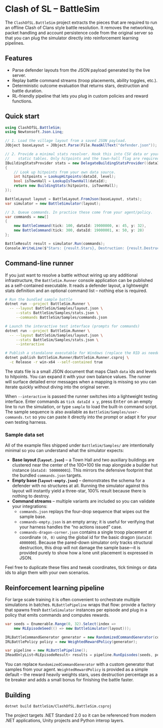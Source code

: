 # Clash of SL – BattleSim

The `ClashOfSL.BattleSim` project extracts the pieces that are required to run
an offline Clash of Clans style battle resolution. It removes the networking,
packet handling and account persistence code from the original server so that
you can plug the simulator directly into reinforcement learning pipelines.

## Features

- Parse defender layouts from the JSON payload generated by the live server.
- Replay battle command streams (troop placements, ability toggles, etc.).
- Deterministic outcome evaluation that returns stars, destruction and battle
  duration.
- RL-friendly pipeline that lets you plug in custom policies and reward
  functions.

## Quick start

```csharp
using ClashOfSL.BattleSim;
using Newtonsoft.Json.Linq;

// 1. Load the village layout from a saved JSON payload.
JObject baseLayout = JObject.Parse(File.ReadAllText("defender.json"));

// 2. Provide a minimal stats resolver. Hook this into CSV data or your own
//    static tables. Only hitpoints and the town-hall flag are required.
IBuildingStatsProvider stats = new DelegateBuildingStatsProvider((dataId, level) =>
{
    // Look up hitpoints from your own data source.
    int hitpoints = LookupHitpoints(dataId, level);
    bool isTownHall = LookupIsTownHall(dataId);
    return new BuildingStats(hitpoints, isTownHall);
});

BattleLayout layout = BattleLayout.FromJson(baseLayout, stats);
var simulator = new BattleSimulator(layout);

// 3. Queue commands. In practice these come from your agent/policy.
var commands = new[]
{
    new BattleCommand(tick: 100, dataId: 19000000, x: 45, y: 32),
    new BattleCommand(tick: 300, dataId: 19000001, x: 50, y: 28)
};

BattleResult result = simulator.Run(commands);
Console.WriteLine($"Stars: {result.Stars}, Destruction: {result.DestructionPercentage}%");
```

## Command-line runner

If you just want to resolve a battle without wiring up any additional
infrastructure, the `BattleSim.Runner` console application can be published as a
self-contained executable. It reads a defender layout, a lightweight stats
definition and an optional command list – nothing else is required.

```bash
# Run the bundled sample battle
dotnet run --project BattleSim.Runner \
  -- --layout BattleSim/Samples/layout.json \
     --stats BattleSim/Samples/stats.json \
     --commands BattleSim/Samples/commands.json

# Launch the interactive test interface (prompts for commands)
dotnet run --project BattleSim.Runner \
  -- --layout BattleSim/Samples/layout.json \
     --stats BattleSim/Samples/stats.json \
     --interactive

# Publish a standalone executable for Windows (replace the RID as needed)
dotnet publish BattleSim.Runner/BattleSim.Runner.csproj \
  -c Release -r win-x64 --self-contained true
```

The stats file is a small JSON document that maps Clash `data` ids and levels to
hitpoints. You can expand it with your own balance values. The runner will
surface detailed error messages when a mapping is missing so you can iterate
quickly without diving into the original server.

When `--interactive` is passed the runner switches into a lightweight testing
interface. Enter commands as `tick dataId x y`, press <kbd>Enter</kbd> on an
empty line to run the simulation, or type `sample` to load the built-in command
script. The sample sequence is also available as
`BattleSim/Samples/user-commands.txt` so you can paste it directly into the
prompt or adapt it for your own testing harness.

### Sample data set

All of the example files shipped under `BattleSim/Samples/` are intentionally
minimal so you can understand what the simulator expects:

- **Base layout (`layout.json`)** – a Town Hall and two auxiliary buildings are
  clustered near the center of the 100×100 tile map alongside a builder hut
  instance (`dataId: 500000001`). This mirrors the defensive footprint that the
  bundled `commands.json` targets.
- **Empty base (`layout-empty.json`)** – demonstrates the schema for a defender
  with no structures at all. Running the simulator against this layout will
  instantly yield a three-star, 100% result because there is nothing to destroy.
- **Command streams** – multiple variants are included so you can validate your
  integrations:
  - `commands.json` replays the four-drop sequence that wipes out the sample
    base.
  - `commands-empty.json` is an empty array; it is useful for verifying that
    your harness handles the “no actions issued” case.
  - `commands-dragon-corner.json` contains a single troop placement at
    coordinate `(0, 0)` using the global id for the basic dragon (`dataId:
    4000000`). Because the pared-down simulator only tracks structural
    destruction, this drop will not damage the sample base—it is provided purely
    to show how a lone unit placement is expressed in JSON.

Feel free to duplicate these files and tweak coordinates, tick timings or data
ids to align them with your own scenarios.

## Reinforcement learning pipeline

For large scale training it is often convenient to orchestrate multiple
simulations in batches. `RLBattlePipeline` wraps that flow: provide a factory
that spawns fresh `BattleSimulator` instances per episode and plug in a policy
that emits commands and computes rewards.

```csharp
var seeds = Enumerable.Range(0, 32).Select(index =>
    new RLEpisodeSeed(() => new BattleSimulator(layout)));

IRLBattleCommandGenerator generator = new RandomizedCommandGenerator(commands);
IRLBattlePolicy policy = new WeightedRewardPolicy(generator);

var pipeline = new RLBattlePipeline();
IReadOnlyList<RLEpisodeResult> results = pipeline.RunEpisodes(seeds, policy);
```

You can replace `RandomizedCommandGenerator` with a custom generator that samples
from your agent. `WeightedRewardPolicy` is provided as a simple default – the
reward heavily weights stars, uses destruction percentage as a tie breaker and
adds a small bonus for finishing the battle faster.

## Building

```
dotnet build BattleSim/ClashOfSL.BattleSim.csproj
```

The project targets .NET Standard 2.0 so it can be referenced from modern .NET
applications, Unity projects and Python interop layers.
